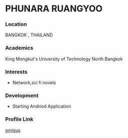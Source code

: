 # PHUNARA RUANGYOO 

### Location

BANGKOK , THAILAND

### Academics

King Mongkut's University of Technology North Bangkok

### Interests

- Network,sci fi novels

### Development

- Starting Andriod Application

### Profile Link

[omigus](https://github.com/omigus)

